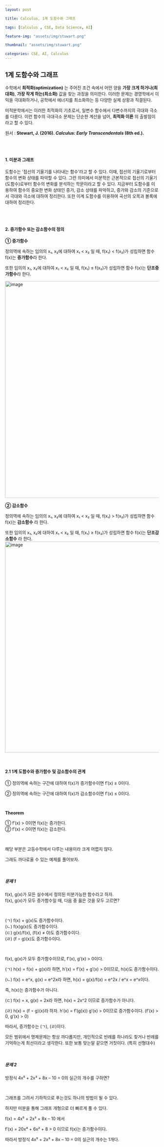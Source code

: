 ```yaml
---
layout: post

title: Calculus, 1계 도함수와 그래프

tags: [Calculus , CSE, Data Science, AI]

feature-img: "assets/img/stuwart.png"

thumbnail: "assets/img/stuwart.png"

categories: CSE, AI, Calculus
---
```


## 1계 도함수와 그래프

수학에서 **최적화(optimization)** 는 주어진 조건 속에서 어떤 양을 **가장 크게 하거나(최대화)**, **가장 작게 하는(최소화)** 값을 찾는 과정을 의미한다. 이러한 문제는 경영학에서 이익을 극대화하거나, 공학에서 에너지를 최소화하는 등 다양한 실제 상황과 직결된다. <br>

미적분학에서는 이러한 최적화의 기초로서, 일변수 함수에서 다변수까지의 극대와 극소를 다룬다. 이런 함수의 극대극소 문제는 단순한 계산을 넘어, **최적화 이론** 의 출발점이라고 할 수 있다.<br>

원서 : **Stewart, J. (2016). *Calculus: Early Transcendentals* (8th ed.).**

<br>

<br>

#### 1. 미분과 그래프

도함수는 '접선의 기울기를 나타내는 함수'라고 할 수 있다. 이때, 접선의 기울기로부터 함수의 변화 상태를 파악할 수 있다. 그런 의미에서 미분학은 근본적으로 접선의 기울기(도함수)로부터 함수의 변화를 분석하는 학문이라고 할 수 있다. 지금부터 도함수를 이용하여 함수의 중요한 변화 상태인 증가, 감소 상태를 파악하고, 증가와 감소의 기준으로서 극대와 극소에 대하여 정리한다. 또한 이계 도함수를 이용하여 곡선의 오목과 볼록에 대하여 정리한다.

<br>

<br>

#### 2. 증가함수 또는 감소함수의 정의

**① 증가함수** <br>

정의역에 속하는 임의의 x₁, x₂에 대하여 x₁ < x₂ 일 때, f(x₁) < f(x₂)가 성립하면 함수 f(x)는 **증가함수**라 한다. <br>

또한 임의의 x₁, x₂에 대하여 x₁ < x₂ 일 때, f(x₁) ≤ f(x₂)가 성립하면 함수 f(x)는 **단조증가함수**라 한다.<br>

<img width="700" height="708" alt="image" src="https://github.com/user-attachments/assets/9b45ae3c-4b52-4c70-973b-23edad0a162a" />



<br>

**② 감소함수** <br>

정의역에 속하는 임의의 x₁, x₂에 대하여 x₁ < x₂ 일 때, f(x₁) > f(x₂)가 성립하면 함수 f(x)는 **감소함수** 라 한다. <br>

또한 임의의 x₁, x₂에 대하여 x₁ < x₂ 일 때, f(x₁) ≥ f(x₂)가 성립하면 함수 f(x)는 **단조감소함수** 라 한다. <br>
<img width="729" height="689" alt="image" src="https://github.com/user-attachments/assets/455ad06d-97d8-4268-8e21-3b5b117cade9" />



<br>

#### 2.1 1계 도함수와 증가함수 및 감소함수의 관계

① 정의역에 속하는 구간에 대하여 f(x)가 증가함수이면 f′(x) ≥ 0이다. <br>

② 정의역에 속하는 구간에 대하여 f(x)가 감소함수이면 f′(x) ≤ 0이다. <br>

<br>

**Theorem** <br>

① f′(x) > 0이면 f(x)는 증가한다. <br>② f′(x) < 0이면 f(x)는 감소한다.

<br>

해당 부분은 고등수학에서 다루는 내용이라 크게 어렵지 않다. <br>

그래도 까다로울 수 있는 예제를 풀어보자. <br>

<br>

##### 문제 1

f(x), g(x)가 모든 실수에서 정의된 미분가능한 함수라고 하자. <br>f(x), g(x)가 모두 증가함수일 때, 다음 중 옳은 것을 모두 고르면? <br>

<br>

(ㄱ) f(x) + g(x)도 증가함수이다. <br>(ㄴ) f(x)g(x)도 증가함수이다. <br>(ㄷ) g(x)/f(x), (f(x) ≠ 0)도 증가함수이다. <br>(ㄹ) (f ∘ g)(x)도 증가함수이다. <br>

<br>

f(x), g(x)가 모두 증가함수이므로, f′(x), g′(x) > 0이다. <br>

(ㄱ) h(x) = f(x) + g(x)라 하면, h′(x) = f′(x) + g′(x) > 0이므로, h(x)도 증가함수이다. <br>

(ㄴ) f(x) = e^x, g(x) = e^2x라 하면, h(x) = g(x)/f(x) = e^2x / e^x = e^x이다.

즉, h(x)는 증가함수가 아니다. <br>

(ㄷ) f(x) = x, g(x) = 2x라 하면, h(x) = 2x^2 이므로 증가함수가 아니다. <br>

(ㄹ) h(x) = (f ∘ g)(x)라 하자. h′(x) = f′(g(x)) g′(x) > 0이므로 증가함수이다. (f′(x) > 0, g′(x) > 0) <br>

따라서, 증가함수는 (ㄱ), (ㄹ)이다. <br>

모든 범위에서 명제문제는 항상 까다롭지만, 개인적으로 반례를 하나라도 찾거나 반례를 기억하는게 최선이라고 생각한다. 또한 보통 맞는말 같으면 거짓이다. (특히 선형대수) <br>

<br>

##### 문제 2

방정식 4x⁵ + 2x³ + 8x – 10 = 0의 실근의 개수를 구하면? <br>

<br>

그래프를 그려서 기하적으로 푸는것도 하나의 방법이 될 수 있다. <br>

하지만 미분을 통해 그래프 개형으로 더 빠르게 풀 수 있다. <br>

f(x) = 4x⁵ + 2x³ + 8x – 10 에서 <br>

f′(x) = 20x⁴ + 6x² + 8 > 0 이므로 f(x)는 증가함수이다. <br>

따라서 방정식 4x⁵ + 2x³ + 8x – 10 = 0의 실근의 개수는 1개다. <br>
